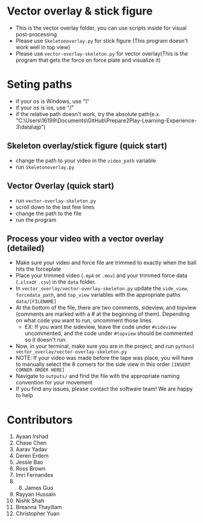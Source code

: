 # Vector overlay & stick figure

- This is the vector overlay folder, you can use scripts inside for visual post-processing
- Please use `Skeletonoverlay.py` for stick figure (This program doesn't work well in top view)
- Please use `vector-overlay-skeleton.py` for vector overlay(This is the program that gets the force on force plate and visualize it)

# Seting paths
- if your os is Windows, use "\\"
- if your os is ios, use "/"
- if the relative path doesn't work, try the absolute path(e.x. "C:\\Users\\16199\\Documents\\GitHub\\Prepare2Play-Learning-Experience-3\\data\\ajp")

## Skeleton overlay/stick figure (quick start)
- change the path to your video in the `video_path` variable
- run `Skeletonoverlay.py`

## Vector Overlay (quick start)
- run `vector-overlay-skeleton.py`
- scroll down to the last few lines
- change the path to the file
- run the program

##  Process your video with a vector overlay (detailed)
- Make sure your video and force file are trimmed to exactly when the ball hits the forceplate
- Place your trimmed video (`.mp4` or `.mov`) and your trimmed force data (`.xlsx`or `.csv`) in the `data` folder.
- In `vector_overlay/vector-overlay-skeleton.py` update the `side_view`, `forcedata_path`, and `top_view` variables with the appropriate paths `data/[FILENAME]`
- At the bottom of the file, there are two comments, sideview, and topview (comments are marked with a # at the beginning of them). Depending on what code you want to run, uncomment those lines.
  - EX: If you want the sideview, leave the code under `#sideview` uncommented, and the code under `#topview` should be commented so it doesn't run.
- Now, in your terminal, make sure you are in the project, and run `python3 vector_overlay/vector-overlay-skeleton.py`
- NOTE: If your video was made before the tape was place, you will have to manually select the 8 corners for the side view in this order `[INSERT CORNER ORDER HERE]`
- Navigate to `outputs/` and find the file with the appropriate naming convention for your movement
- If you find any issues, please contact the software team! We are happy to help

# Contributors
1. Ayaan Irshad
2. Chase Chen
3. Aarav Yadav
4. Deren Erdem
5. Jessie Bao
6. Ross Brown
7. Imri Fernandes
8. 8. James Guo
9. Rayyan Hussain
10. Nishk Shah
11. Breanna Thayillam
12. Christopher Yuan
